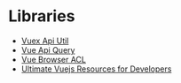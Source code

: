 # Libraries

- [Vuex Api Util](https://github.com/krishnagopinath/vuex-api-util)
- [Vue Api Query](https://robsontenorio.github.io/vue-api-query/)
- [Vue Browser ACL](https://github.com/mblarsen/vue-browser-acl)
- [Ultimate Vuejs Resources for Developers](https://dev.to/theme_selection/ultimate-vuejs-resources-for-developers-3bbk)
